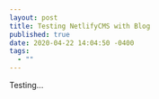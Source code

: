 ```yaml
---
layout: post
title: Testing NetlifyCMS with Blog
published: true
date: 2020-04-22 14:04:50 -0400
tags:
  - ""
---
```

Testing...